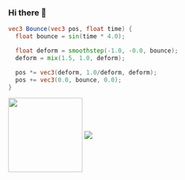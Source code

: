 ### Hi there 👋

<!--
**PlusLius/PlusLius** is a ✨ _special_ ✨ repository because its `README.md` (this file) appears on your GitHub profile.

Here are some ideas to get you started:

- 🔭 I’m currently working on ...
- 🌱 I’m currently learning ...
- 👯 I’m looking to collaborate on ...
- 🤔 I’m looking for help with ...
- 💬 Ask me about ...
- 📫 How to reach me: ...
- 😄 Pronouns: ...
- ⚡ Fun fact: ...
-->

```glsl
vec3 Bounce(vec3 pos, float time) {
  float bounce = sin(time * 4.0);

  float deform = smoothstep(-1.0, -0.0, bounce);
  deform = mix(1.5, 1.0, deform);

  pos *= vec3(deform, 1.0/deform, deform);
  pos += vec3(0.0, bounce, 0.0);
}
```
<img align="center"
         height="150em"
         src="https://github-readme-stats.vercel.app/api/top-langs?username=PlusLius&show_icons=true&include_all_commits=true&count_private=true&theme=apprentice&hide_border=true&bg_color=0D1117&layout=compact"
    />
<img
      align="center"
      src="https://github-profile-trophy.vercel.app/?username=PlusLius&theme=onedark&no-frame=true&row=1&&margin-w=20&no-bg=true"/>
